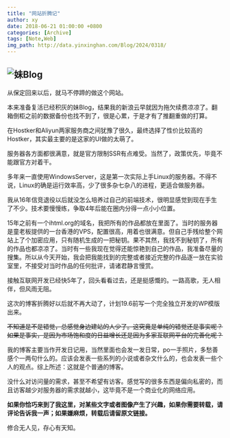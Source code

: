 ```yaml
---
title: "网站折腾记"
author: xy
date: 2018-06-21 01:00:00 +0800
categories: [Archive]
tags: [Note,Web]
img_path: http://data.yinxinghan.com/Blog/2024/0318/
---
```


<!--![妹Blog](https://raw.githubusercontent.com/XinghanYin/XinghanYin.github.io/main/images/Archive/20180621.png)-->

![妹Blog](https://data.yinxinghan.com/Blog/Before2024/20180621.png)
---


从保定回来以后，就马不停蹄的做这个网站。

本来准备复活已经积灰的妹Blog，结果我的新浪云早就因为拖欠续费凉凉了。翻箱倒柜之前的数据备份也找不到了，很是心累，于是才有了推翻重做的打算。

在Hostker和Aliyun两家服务商之间犹豫了很久，最终选择了性价比较高的Hostker，其实最主要的是这家的UI做的太萌了。

服务器各方面都很满意，就是官方限制SSR有点难受。当然了，政策优先，毕竟不能跟官方对着干。

多年来一直使用WindowsServer，这是第一次实际上手Linux的服务器。不得不说，Linux的确是运行效率高，少了很多杂七杂八的进程，更适合做服务器。

我从16年信竞退役以后就没怎么培养过自己的前端技术，很明显感觉到现在手生了不少。技术要慢慢练，争取4年后能在圈内分得一点小小位置。

15年之前有一个ihtml.org的域名，我把所有的作品都放在里面了。当时的服务器是童老板提供的一台香港的VPS，配置很高，用着也很满意。但自己手残给整个网站上了个加密应用，只有随机生成的一把秘钥。果不其然，我找不到秘钥了，所有的作品也都凉凉了。当时有一些我现在觉得还能惊艳到自己的作品，我准备尽量的搜集。所以从今天开始，我会把我能找到的完整或者接近完整的作品逐一放在实验室里，不接受对当时作品的任何批评，请诸君静言慢赏。

接触互联网开发已经快5年了，回头看看过去，还是挺感慨的。一路高歌，无人相伴，但风雨无阻。

这次的博客折腾好以后就不再大动了，计划19.6前写一个完全独立开发的WP模版出来。

~~不知道是不是错觉，总感觉身边建站的人少了。这究竟是单纯的错觉还是事实呢？如果是事实，是因为市场饱和度的日益增长还是因为多家互联网平台的完善化呢？~~

我的博客主要当作开发日记用，当然里面也会发一发日常，po一手照片，多愁善感个一两句什么的。应该会发表一些系列的小说或者杂文什么的，也会发表一些个人的观点。综上所述：这就是个普通的博客。

没什么对访问量的需求，甚至不希望有访客。感觉写的很多东西是偏向私密的，而且访客越少对服务器的需求就越小，这毕竟不是一个商业化的网络应用。

**如果你恰巧来到了我这里，对某些文字或者图像产生了兴趣，如果你需要转载，请评论告诉我一声；如果嫌麻烦，转载后请留原文链接。**

修合无人见，存心有天知。

